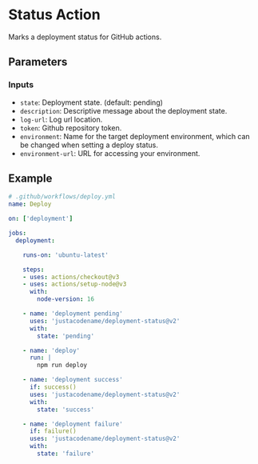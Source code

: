 # Status Action

Marks a deployment status for GitHub actions.

## Parameters

### Inputs

- `state`: Deployment state. (default: pending)
- `description`: Descriptive message about the deployment state.
- `log-url`: Log url location.
- `token`: Github repository token.
- `environment`: Name for the target deployment environment, which can be changed when setting a deploy status.
- `environment-url`: URL for accessing your environment.

## Example

```yaml
# .github/workflows/deploy.yml
name: Deploy

on: ['deployment']

jobs:
  deployment:

    runs-on: 'ubuntu-latest'

    steps:
    - uses: actions/checkout@v3
    - uses: actions/setup-node@v3
      with:
        node-version: 16

    - name: 'deployment pending'
      uses: 'justacodename/deployment-status@v2'
      with:
        state: 'pending'

    - name: 'deploy'
      run: |
        npm run deploy

    - name: 'deployment success'
      if: success()
      uses: 'justacodename/deployment-status@v2'
      with:
        state: 'success'

    - name: 'deployment failure'
      if: failure()
      uses: 'justacodename/deployment-status@v2'
      with:
        state: 'failure'
```
